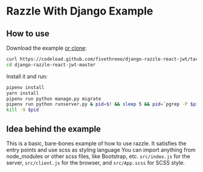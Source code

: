 # Razzle With Django Example

## How to use

Download the example [or clone](https://github.com/fivethreeo/django-razzle-react-jwt.git):

```bash
curl https://codeload.github.com/fivethreeo/django-razzle-react-jwt/tar.gz/master | tar -xz django-razzle-react-jwt-master
cd django-razzle-react-jwt-master
```

Install it and run:

```bash
pipenv install
yarn install
pipenv run python manage.py migrate
pipenv run python runserver.py & pid=$! && sleep 5 && pid=`pgrep -P $pid` && yarn start
kill -9 $pid
```

## Idea behind the example

This is a basic, bare-bones example of how to use razzle. It satisfies the entry points and use scss as styling language
You can import anything from node_modules or other scss files, like Bootstrap, etc.
`src/index.js` for the server, `src/client.js` for the browser, and `src/App.scss` for SCSS style.
